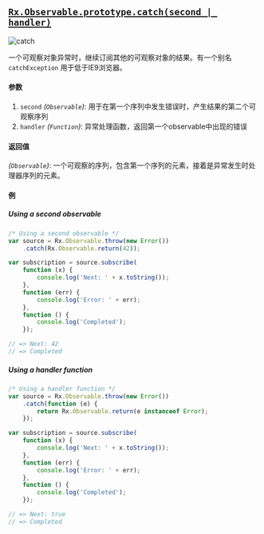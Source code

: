 ## [`Rx.Observable.prototype.catch(second | handler)`](https://github.com/Reactive-Extensions/RxJS/blob/master/src/core/linq/observable/catch.js)

![catch](http://reactivex.io/documentation/operators/images/Catch.png)

一个可观察对象异常时，继续订阅其他的可观察对象的结果。有一个别名 `catchException` 用于低于IE9浏览器。

#### 参数
1. `second` *(`Observable`)*: 用于在第一个序列中发生错误时，产生结果的第二个可观察序列
1. `handler` *(`Function`)*: 异常处理函数，返回第一个observable中出现的错误

#### 返回值
*(`Observable`)*: 一个可观察的序列，包含第一个序列的元素，接着是异常发生时处理器序列的元素。

#### 例

##### Using a second observable

```js
/* Using a second observable */
var source = Rx.Observable.throw(new Error())
    .catch(Rx.Observable.return(42));

var subscription = source.subscribe(
    function (x) {
        console.log('Next: ' + x.toString());
    },
    function (err) {
        console.log('Error: ' + err);   
    },
    function () {
        console.log('Completed');   
    });

// => Next: 42
// => Completed   
```

[](http://jsbin.com/paxiz/1/embed?js,console)

##### Using a handler function

```js
/* Using a handler function */
var source = Rx.Observable.throw(new Error())
    .catch(function (e) {
        return Rx.Observable.return(e instanceof Error);
    });

var subscription = source.subscribe(
    function (x) {
        console.log('Next: ' + x.toString());
    },
    function (err) {
        console.log('Error: ' + err);   
    },
    function () {
        console.log('Completed');   
    });

// => Next: true
// => Completed   
```

[](http://jsbin.com/nikay/1/embed?js,console)
